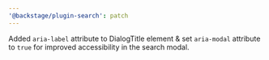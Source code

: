 ```yaml
---
'@backstage/plugin-search': patch
---
```


Added `aria-label` attribute to DialogTitle element & set `aria-modal` attribute to `true` for improved accessibility in the search modal.
